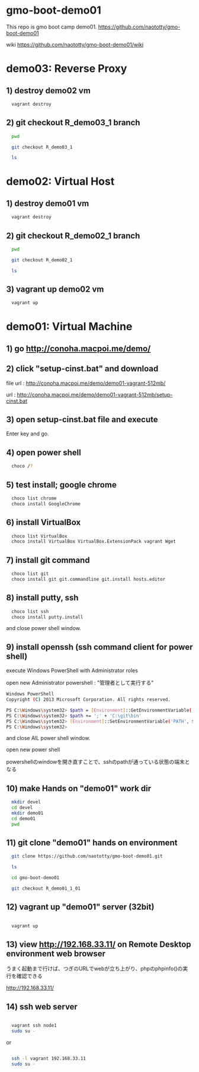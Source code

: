 gmo-boot-demo01
===============

This repo is gmo boot camp demo01.
https://github.com/naototty/gmo-boot-demo01

wiki
https://github.com/naototty/gmo-boot-demo01/wiki


# demo03: Reverse Proxy
## 1) destroy demo02 vm
~~~ bash
  vagrant destroy
~~~

## 2) git checkout R_demo03_1 branch
~~~ bash
  pwd

  git checkout R_demo03_1

  ls 
~~~


# demo02: Virtual Host
## 1) destroy demo01 vm
~~~ bash
  vagrant destroy
~~~
  
## 2) git checkout R_demo02_1 branch
~~~ bash
  pwd

  git checkout R_demo02_1

  ls 
~~~

## 3) vagrant up demo02 vm
~~~ bash
  vagrant up
~~~


# demo01: Virtual Machine

## 1) go http://conoha.macpoi.me/demo/

## 2) click "setup-cinst.bat" and download

  file url : http://conoha.macpoi.me/demo/demo01-vagrant-512mb/

  url : http://conoha.macpoi.me/demo/demo01-vagrant-512mb/setup-cinst.bat

## 3) open setup-cinst.bat file and execute
  Enter key and go.
  
## 4) open power shell
~~~ bash
  choco /?
~~~

## 5) test install; google chrome
~~~ bash
  choco list chrome
  choco install GoogleChrome
~~~

## 6) install VirtualBox
~~~ bash
  choco list VirtualBox
  choco install VirtualBox VirtualBox.ExtensionPack vagrant Wget
~~~

## 7) install git command
~~~ bash
  choco list git
  choco install git git.commandline git.install hosts.editor
~~~

## 8) install putty, ssh
~~~ bash
  choco list ssh
  choco install putty.install
~~~
and close power shell window.


## 9) install openssh (ssh command client for power shell)
execute Windows PowerShell with Administrator roles

open new Administrator powershell : "管理者として実行する"
~~~ bash
Windows PowerShell
Copyright (C) 2013 Microsoft Corporation. All rights reserved.

PS C:\Windows\system32> $path = [Environment]::GetEnvironmentVariable('PATH', 'Machine')
PS C:\Windows\system32> $path += ';' + 'C:\git\bin'
PS C:\Windows\system32> [Environment]::SetEnvironmentVariable('PATH', $path, 'Machine')
PS C:\Windows\system32>
~~~
and close AlL power shell window.
  
open new power shell

powershellのwindowを開き直すことで、sshのpathが通っている状態の端末となる

## 10) make Hands on "demo01" work dir
~~~ bash
  mkdir devel
  cd devel
  mkdir demo01
  cd demo01
  pwd
~~~


## 11) git clone "demo01" hands on environment
~~~ bash
  git clone https://github.com/naototty/gmo-boot-demo01.git

  ls 

  cd gmo-boot-demo01

  git checkout R_demo01_1_01
~~~

## 12) vagrant up "demo01" server (32bit)
~~~ bash

  vagrant up
~~~

## 13) view http://192.168.33.11/ on Remote Desktop environment web browser
  うまく起動まで行けば、つぎのURLでwebが立ち上がり、phpのphpinfo()の実行を確認できる 
 
  http://192.168.33.11/


## 14) ssh web server
~~~ bash

  vagrant ssh node1
  sudo su -
~~~

or 

~~~ bash

  ssh -l vagrant 192.168.33.11
  sudo su -
~~~



